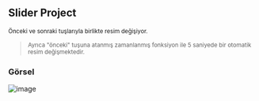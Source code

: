 ## Slider Project

<sub> </sub>

<sub> Önceki ve sonraki tuşlarıyla birlikte resim değişiyor. </sub>

> <sub> Ayrıca "önceki" tuşuna atanmış zamanlanmış fonksiyon ile 5 saniyede bir otomatik resim değişmektedir. </sub>

### Görsel

![image](https://user-images.githubusercontent.com/103066696/230735735-776c9120-e2b8-4dbc-91bf-8ed737f96b6e.png)

